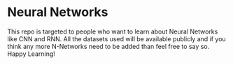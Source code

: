 # Neural Networks
This repo is targeted to people who want to learn about Neural Networks like CNN and RNN. All the datasets used will be available publicly and if you think any more N-Networks need to be added than feel free to say so. Happy Learning! 
